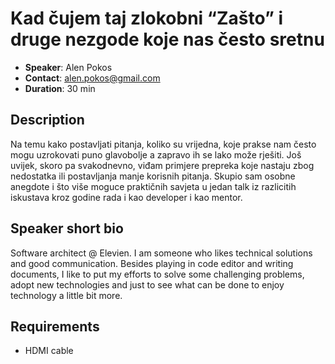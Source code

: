 # Kad čujem taj zlokobni “Zašto” i druge nezgode koje nas često sretnu

- __Speaker__: Alen Pokos
- __Contact__: alen.pokos@gmail.com
- __Duration__: 30 min

## Description

Na temu kako postavljati pitanja, koliko su vrijedna, 
koje prakse nam često mogu uzrokovati puno glavobolje a zapravo ih se lako može rješiti.
Još uvijek, skoro pa svakodnevno, viđam primjere prepreka koje nastaju zbog nedostatka ili postavljanja manje korisnih pitanja.
Skupio sam osobne anegdote i što više moguce praktičnih savjeta u jedan talk iz razlicitih iskustava kroz godine rada i kao developer i kao mentor.

## Speaker short bio

Software architect @ Elevien. I am someone who likes technical solutions and good
communication. Besides playing in code editor and writing documents, I like to put my efforts to solve some
challenging problems, adopt new technologies and just to see what can be done to enjoy technology a little bit
more.

## Requirements
- HDMI cable